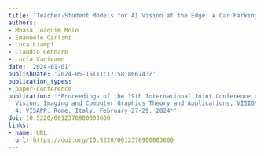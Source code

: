 ```yaml
---
title: 'Teacher-Student Models for AI Vision at the Edge: A Car Parking Case Study'
authors:
- Mbasa Joaquim Molo
- Emanuele Carlini
- Luca Ciampi
- Claudio Gennaro
- Lucia Vadicamo
date: '2024-01-01'
publishDate: '2024-05-15T11:17:58.866743Z'
publication_types:
- paper-conference
publication: '*Proceedings of the 19th International Joint Conference on Computer
  Vision, Imaging and Computer Graphics Theory and Applications, VISIGRAPP 2024, Volume
  4: VISAPP, Rome, Italy, February 27-29, 2024*'
doi: 10.5220/0012376900003660
links:
- name: URL
  url: https://doi.org/10.5220/0012376900003660
---
```

